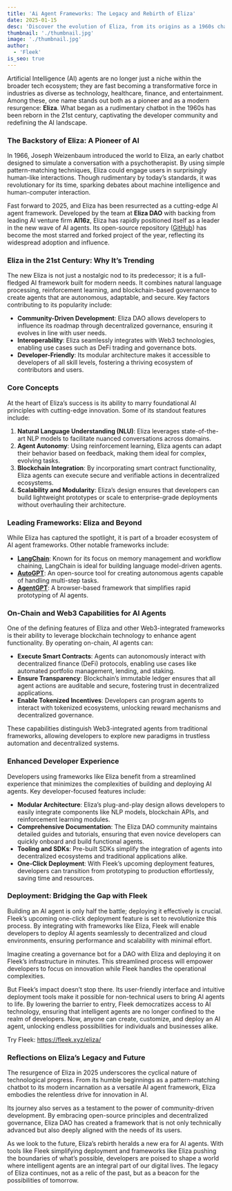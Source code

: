 ```yaml
---
title: 'Ai Agent Frameworks: The Legacy and Rebirth of Eliza'
date: 2025-01-15
desc: 'Discover the evolution of Eliza, from its origins as a 1960s chatbot to its rebirth as a cutting-edge AI agent framework. Explore its modern features like Web3 integration, decentralized governance, and one-click deployment with Fleek.'
thumbnail: './thumbnail.jpg'
image: './thumbnail.jpg'
author:
  - 'Fleek'
is_seo: true
---
```


Artificial Intelligence (AI) agents are no longer just a niche within the broader tech ecosystem; they are fast becoming a transformative force in industries as diverse as technology, healthcare, finance, and entertainment. Among these, one name stands out both as a pioneer and as a modern resurgence: **Eliza**. What began as a rudimentary chatbot in the 1960s has been reborn in the 21st century, captivating the developer community and redefining the AI landscape.

### **The Backstory of Eliza: A Pioneer of AI**

In 1966, Joseph Weizenbaum introduced the world to Eliza, an early chatbot designed to simulate a conversation with a psychotherapist. By using simple pattern-matching techniques, Eliza could engage users in surprisingly human-like interactions. Though rudimentary by today’s standards, it was revolutionary for its time, sparking debates about machine intelligence and human-computer interaction.

Fast forward to 2025, and Eliza has been resurrected as a cutting-edge AI agent framework. Developed by the team at **Eliza DAO** with backing from leading AI venture firm **AI16z**, Eliza has rapidly positioned itself as a leader in the new wave of AI agents. Its open-source repository ([GitHub](https://github.com/elizaOS)) has become the most starred and forked project of the year, reflecting its widespread adoption and influence.

### **Eliza in the 21st Century: Why It’s Trending**

The new Eliza is not just a nostalgic nod to its predecessor; it is a full-fledged AI framework built for modern needs. It combines natural language processing, reinforcement learning, and blockchain-based governance to create agents that are autonomous, adaptable, and secure. Key factors contributing to its popularity include:

- **Community-Driven Development**: Eliza DAO allows developers to influence its roadmap through decentralized governance, ensuring it evolves in line with user needs.
- **Interoperability**: Eliza seamlessly integrates with Web3 technologies, enabling use cases such as DeFi trading and governance bots.
- **Developer-Friendly**: Its modular architecture makes it accessible to developers of all skill levels, fostering a thriving ecosystem of contributors and users.

### **Core Concepts**

At the heart of Eliza’s success is its ability to marry foundational AI principles with cutting-edge innovation. Some of its standout features include:

1. **Natural Language Understanding (NLU)**: Eliza leverages state-of-the-art NLP models to facilitate nuanced conversations across domains.
2. **Agent Autonomy**: Using reinforcement learning, Eliza agents can adapt their behavior based on feedback, making them ideal for complex, evolving tasks.
3. **Blockchain Integration**: By incorporating smart contract functionality, Eliza agents can execute secure and verifiable actions in decentralized ecosystems.
4. **Scalability and Modularity**: Eliza’s design ensures that developers can build lightweight prototypes or scale to enterprise-grade deployments without overhauling their architecture.

### **Leading Frameworks: Eliza and Beyond**

While Eliza has captured the spotlight, it is part of a broader ecosystem of AI agent frameworks. Other notable frameworks include:

- [**LangChain**](https://www.langchain.com/): Known for its focus on memory management and workflow chaining, LangChain is ideal for building language model-driven agents.
- [**AutoGPT**](https://github.com/Torantulino/Auto-GPT): An open-source tool for creating autonomous agents capable of handling multi-step tasks.
- [**AgentGPT**](https://agentgpt.reworkd.ai/): A browser-based framework that simplifies rapid prototyping of AI agents.

### **On-Chain and Web3 Capabilities for AI Agents**

One of the defining features of Eliza and other Web3-integrated frameworks is their ability to leverage blockchain technology to enhance agent functionality. By operating on-chain, AI agents can:

- **Execute Smart Contracts**: Agents can autonomously interact with decentralized finance (DeFi) protocols, enabling use cases like automated portfolio management, lending, and staking.
- **Ensure Transparency**: Blockchain’s immutable ledger ensures that all agent actions are auditable and secure, fostering trust in decentralized applications.
- **Enable Tokenized Incentives**: Developers can program agents to interact with tokenized ecosystems, unlocking reward mechanisms and decentralized governance.

These capabilities distinguish Web3-integrated agents from traditional frameworks, allowing developers to explore new paradigms in trustless automation and decentralized systems.

### **Enhanced Developer Experience**

Developers using frameworks like Eliza benefit from a streamlined experience that minimizes the complexities of building and deploying AI agents. Key developer-focused features include:

- **Modular Architecture**: Eliza’s plug-and-play design allows developers to easily integrate components like NLP models, blockchain APIs, and reinforcement learning modules.
- **Comprehensive Documentation**: The Eliza DAO community maintains detailed guides and tutorials, ensuring that even novice developers can quickly onboard and build functional agents.
- **Tooling and SDKs**: Pre-built SDKs simplify the integration of agents into decentralized ecosystems and traditional applications alike.
- **One-Click Deployment**: With Fleek’s upcoming deployment features, developers can transition from prototyping to production effortlessly, saving time and resources.

### **Deployment: Bridging the Gap with Fleek**

Building an AI agent is only half the battle; deploying it effectively is crucial. Fleek’s upcoming one-click deployment feature is set to revolutionize this process. By integrating with frameworks like Eliza, Fleek will enable developers to deploy AI agents seamlessly to decentralized and cloud environments, ensuring performance and scalability with minimal effort.

Imagine creating a governance bot for a DAO with Eliza and deploying it on Fleek’s infrastructure in minutes. This streamlined process will empower developers to focus on innovation while Fleek handles the operational complexities.

But Fleek’s impact doesn’t stop there. Its user-friendly interface and intuitive deployment tools make it possible for non-technical users to bring AI agents to life. By lowering the barrier to entry, Fleek democratizes access to AI technology, ensuring that intelligent agents are no longer confined to the realm of developers. Now, anyone can create, customize, and deploy an AI agent, unlocking endless possibilities for individuals and businesses alike.

Try Fleek: https://fleek.xyz/eliza/

### **Reflections on Eliza’s Legacy and Future**

The resurgence of Eliza in 2025 underscores the cyclical nature of technological progress. From its humble beginnings as a pattern-matching chatbot to its modern incarnation as a versatile AI agent framework, Eliza embodies the relentless drive for innovation in AI.

Its journey also serves as a testament to the power of community-driven development. By embracing open-source principles and decentralized governance, Eliza DAO has created a framework that is not only technically advanced but also deeply aligned with the needs of its users.

As we look to the future, Eliza’s rebirth heralds a new era for AI agents. With tools like Fleek simplifying deployment and frameworks like Eliza pushing the boundaries of what’s possible, developers are poised to shape a world where intelligent agents are an integral part of our digital lives. The legacy of Eliza continues, not as a relic of the past, but as a beacon for the possibilities of tomorrow.
